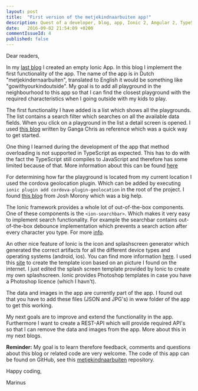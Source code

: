 ```yaml
---
layout: post
title:  "First version of the metjekindnaarbuiten app!"
description: Quest of a developer, blog, app, Ionic 2, Angular 2, TypeScript, Cordova
date:   2016-09-02 21:54:09 +0200
commentIssueId: 4
published: false
---
```


Dear readers,

In my [last blog](../../../../2016/08/15/blog3.html) I created an empty Ionic App. In this blog I implement the first functionality of the app. The name of the app is in Dutch "metjekindernaarbuiten", translated to English it would be something like "gowithyourkindoutside". My goal is to add all playground in the neighbourhood to this app so that I can find the closest playground with the required characteristics when I going outside with my kids to play.

The first functionality I have added is a list which shows all the playgrounds. The list contains a search filter which searches on all the available data fields. When you click on a playground in the list a detail screen is opened. I used [this blog](https://scotch.io/tutorials/build-a-mobile-app-with-angular-2-and-ionic-2) written by Ganga Chris as reference which was a quick way to get started.

One thing I learned during the development of the app that method overloading is not supported in TypeScript as expected. This has to do with the fact the TypeScript still compiles to JavaScript and therefore has some limited because of that. More information about this can be found [here](https://blog.mariusschulz.com/2016/08/18/function-overloads-in-typescript)

For determining how far the playground is located from my current location I used the cordova geolocation plugin. Which can be added by executing ```ionic plugin add cordova-plugin-geolocation``` in the root of the project. I found [this blog](http://www.joshmorony.com/ionic-2-how-to-use-google-maps-geolocation-video-tutorial) from Josh Morony which was a big help.

The Ionic framework provides a whole lot of out-of-the-box components. One of these components is the ```<ion-searchbar>```. Which makes it very easy to implement search functionality. For example the searchbar contains out-of-the-box debounce implementation which prevents a search action after every character you type. For more [info](http://ionicframework.com/docs/v2/api/components/searchbar/Searchbar).

An other nice feature of Ionic is the icon and splashscreen generator which generated the correct artifacts for all the different device types and operating systems (android, ios). You can find more information [here](http://ionicframework.com/docs/cli/icon-splashscreen.html). I used this [site](http://www.gieson.com/Library/projects/utilities/icon_slayer) to create the template icon based on an picture I found on the internet. I just edited the splash screen template provided by Ionic to create my own splashscreen. Ionic provides Photoshop templates in case you have a Photoshop licence (which I havn't).

The data and images in the app are currently part of the app. I found out that you have to add these files (JSON and JPG's) in www folder of the app to get this working.

My next goals are to improve and extend the functionality in the app. Furthermore I want to create a REST-API which will provide required API's so that I can remove the data and images from the app. More about this in my next blogs.

**Reminder:** My goal is to learn therefore feedback, comments and questions about this blog or related code are very welcome. The code of this app can be found on GitHub, see this [metjekindnaarbuiten](https://github.com/marinusgeuze/metjekindnaarbuiten) repository.

Happy coding,

Marinus